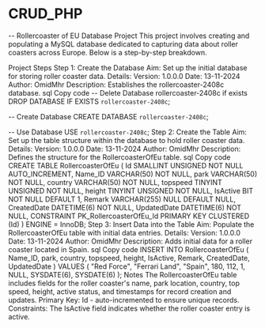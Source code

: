 # CRUD_PHP
--
Rollercoaster of EU Database Project
This project involves creating and populating a MySQL database dedicated to capturing data about roller coasters across Europe. Below is a step-by-step breakdown.

Project Steps
Step 1: Create the Database
Aim: Set up the initial database for storing roller coaster data.
Details:
Version: 1.0.0.0
Date: 13-11-2024
Author: OmidMhr
Description: Establishes the rollercoaster-2408c database.
sql
Copy code
-- Delete Database rollercoaster-2408c if exists
DROP DATABASE IF EXISTS `rollercoaster-2408c`;

-- Create Database
CREATE DATABASE `rollercoaster-2408c`;

-- Use Database
USE `rollercoaster-2408c`;
Step 2: Create the Table
Aim: Set up the table structure within the database to hold roller coaster data.
Details:
Version: 1.0.0.0
Date: 13-11-2024
Author: OmidMhr
Description: Defines the structure for the RollercoasterOfEu table.
sql
Copy code
CREATE TABLE RollercoasterOfEu (
    Id SMALLINT UNSIGNED NOT NULL AUTO_INCREMENT,
    Name_ID VARCHAR(50) NOT NULL,
    park VARCHAR(50) NOT NULL,
    country VARCHAR(50) NOT NULL,
    topspeed TINYINT UNSIGNED NOT NULL,
    height TINYINT UNSIGNED NOT NULL,
    IsActive BIT NOT NULL DEFAULT 1,
    Remark VARCHAR(255) NULL DEFAULT NULL,
    CreatedDate DATETIME(6) NOT NULL,
    UpdatedDate DATETIME(6) NOT NULL,
    CONSTRAINT PK_RollercoasterOfEu_Id PRIMARY KEY CLUSTERED (Id)
) ENGINE = InnoDB;
Step 3: Insert Data into the Table
Aim: Populate the RollercoasterOfEu table with initial data entries.
Details:
Version: 1.0.0.0
Date: 13-11-2024
Author: OmidMhr
Description: Adds initial data for a roller coaster located in Spain.
sql
Copy code
INSERT INTO RollercoasterOfEu (
    Name_ID,
    park,
    country,
    topspeed,
    height,
    IsActive,
    Remark,
    CreatedDate,
    UpdatedDate
) VALUES (
    "Red Force",
    "Ferrari Land",
    "Spain",
    180,
    112,
    1, 
    NULL,
    SYSDATE(6),
    SYSDATE(6)
);
Notes
The RollercoasterOfEu table includes fields for the roller coaster's name, park location, country, top speed, height, active status, and timestamps for record creation and updates.
Primary Key: Id - auto-incremented to ensure unique records.
Constraints: The IsActive field indicates whether the roller coaster entry is active.

